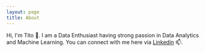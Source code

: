 ```yaml
---
layout: page
title: About
---
```


Hi, I'm Tito 👋. I am a Data Enthusiast having strong passion in Data Analytics and Machine Learning. You can connect with me here via [Linkedin](https://www.linkedin.com/in/tito-dwi-syahputra/) 📫.
